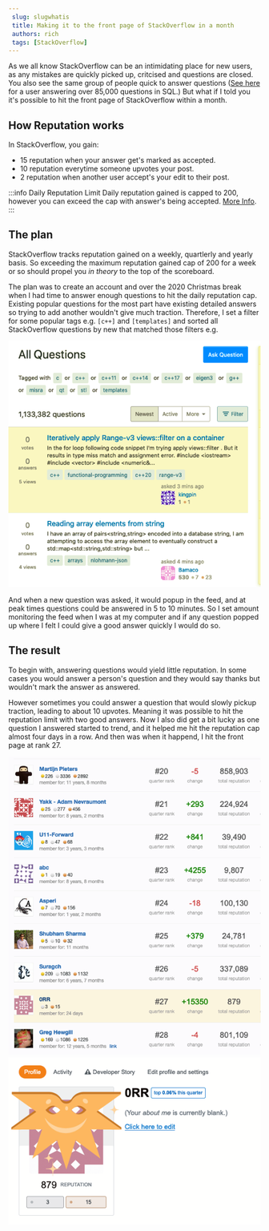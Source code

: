 ```yaml
--- 
 slug: slugwhatis
 title: Making it to the front page of StackOverflow in a month
 authors: rich 
 tags: [StackOverflow] 
---
```


As we all know StackOverflow can be an intimidating place for new users, as any mistakes are quickly picked up, critcised and questions are closed. You also see the same group of people quick to answer questions ([See here](https://stackoverflow.com/users/1144035/gordon-linoff) for a user answering over 85,000 questions in SQL.) But what if I told you it's possible to hit the front page of StackOverflow within a month.

<!--truncate-->

## How Reputation works

In StackOverflow, you gain:
* 15 reputation when your answer get's marked as accepted.
* 10 reputation everytime someone upvotes your post.
* 2 reputation when another user accept's your edit to their post.

:::info Daily Reputation Limit
Daily reputation gained is capped to 200, however you can exceed the cap with answer's being accepted. [More Info](https://stackoverflow.com/help/whats-reputation).
:::

## The plan

StackOverflow tracks reputation gained on a weekly, quartlerly and yearly basis. So exceeding the maximum reputation gained cap of 200 for a week or so should propel you *in theory* to the top of the scoreboard.

The plan was to create an account and over the 2020 Christmas break when I had time to answer enough questions to hit the daily reputation cap. Existing popular questions for the most part have existing detailed answers so trying to add another wouldn't give much traction. Therefore, I set a filter for some popular tags e.g. `[c++]` and `[templates]` and sorted all StackOverflow questions by new that matched those filters e.g.

![StackOverflow filters](/img/filters.png)

And when a new question was asked, it would popup in the feed, and at peak times questions could be answered in 5 to 10 minutes. So I set amount monitoring the feed when I was at my computer and if any question popped up where I felt I could give a good answer quickly I would do so.


## The result

To begin with, answering questions would yield little reputation. In some cases you would answer a person's question and they would say thanks but wouldn't mark the answer as answered.

However sometimes you could answer a question that would slowly pickup traction, leading to about 10 upvotes. Meaning it was possible to hit the reputation limit with two good answers. Now I also did get a bit lucky as one question I answered started to trend, and it helped me hit the reputation cap almost four days in a row. And then was when it happend, I hit the front page at rank 27.

![StackOverflow filters](/img/quarterrank.png)
![StackOverflow filters](/img/quarterstats.png)
